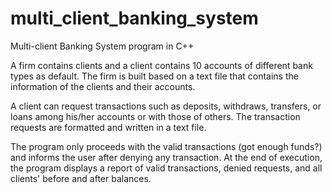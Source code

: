 # multi_client_banking_system
Multi-client Banking System program in C++


A firm contains clients and a client contains 10 accounts of different bank types as default.
The firm is built based on a text file that contains the information of the clients and their accounts.

A client can request transactions such as deposits, withdraws, transfers, or loans among his/her accounts or with those of others. The transaction requests are formatted and written in a text file.


The program only proceeds with the valid transactions (got enough funds?) and informs the user after denying any transaction. At the end of execution, the program displays a report of valid transactions, denied requests, and all clients' before and after balances.
